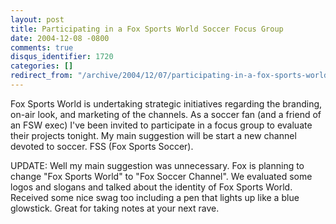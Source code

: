 ```yaml
---
layout: post
title: Participating in a Fox Sports World Soccer Focus Group
date: 2004-12-08 -0800
comments: true
disqus_identifier: 1720
categories: []
redirect_from: "/archive/2004/12/07/participating-in-a-fox-sports-world-soccer-focus-group.aspx/"
---
```


Fox Sports World is undertaking strategic initiatives regarding the
branding, on-air look, and marketing of the channels. As a soccer fan
(and a friend of an FSW exec) I've been invited to participate in a
focus group to evaluate their projects tonight. My main suggestion will
be start a new channel devoted to soccer. FSS (Fox Sports Soccer).

UPDATE: Well my main suggestion was unnecessary. Fox is planning to
change "Fox Sports World" to "Fox Soccer Channel". We evaluated some
logos and slogans and talked about the identity of Fox Sports World.
Received some nice swag too including a pen that lights up like a blue
glowstick. Great for taking notes at your next rave.

